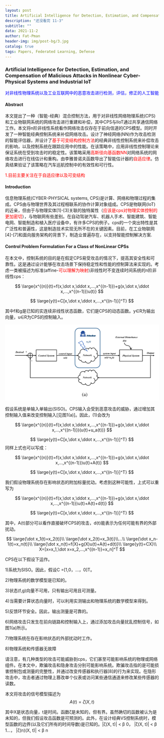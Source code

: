 ```yaml
---
layout: post
title: Artificial Intelligence for Detection, Estimation, and Compensation of Malicious Attacks in Nonlinear Cyber-Physical Systems and Industrial IoT
description: "还没看完 11-3"
subtitle: ""
data: 2021-11-2
author: Fat-Pman
header-img: img/post-bg/3.jpg
catalog: true
tags: Papers, Federated Learning, Defense
---
```


### Artificial Intelligence for Detection, Estimation, and Compensation of Malicious Attacks in Nonlinear Cyber-Physical Systems and Industrial IoT

<font color=blue>对非线性物理系统以及工业互联网中的恶意攻击进行检测，评估，修正的人工智能</font>

#### Abstract 

本文提出了一种（智能-经典）混合控制方法，用于对非线性网络物理系统(CPS)和工业物联网系统的网络攻击进行重建和补偿，其中CPS与IIoT通过共享通信网络工作。本文将n阶非线性系统看作网络攻击仅存在于前向信道的CPS模型。同时开发了一种智能经典控制系统来补偿网络攻击。设计了神经网络(NN)作为攻击检测的智能评估器，并设计了<font color=red>基于可变结构控制方法</font>的经典非线性控制系统来补偿攻击的影响，以及控制系统在跟踪应用中的性能。在该策略中，应用非线性控制理论来保证系统在受到攻击时的稳定性。该策略采用<font color=red>高斯径向基函数NN</font>对网络系统的网络攻击进行在线估计和重构。由李雅普诺夫函数导出了智能估计器的<font color=red>自适应律</font>。仿真结果验证了该策略在汽车巡航控制中的有效性和可行性。

<font color=red>1.目前主要关注在于自适应律以及可变结构</font>

#### Introduction

信息物理系统(CYBER-PHYSICAL systems, CPS)是计算、网络和物理过程的集成。CPS由与物理世界及其过程相联系的协作计算对象组成。CPS是物联网(IoT)的近亲，但由于与物理实体[1]-[3]关联的独特属性（<font color=red>应该是cps对物理实体控制的更加密切</font>），与物联网有些差别。在自动驾驶汽车、机器人手术、智能建筑、智能电网、智能制造和植入医疗设备中，有许多CPS的例子。cps的一个突出特性是其广泛性和普遍性，这是制造技术实现无所不在的关键因素。目前，在工业物联网[4]-[7]和面向服务架构的背景下，制造业普遍存在，以支持智能控制解决方案.

#### Control Problem Formulation For a Class of NonLinear CPSs

在本文中，控制系统的目的是在假定CPS易受攻击的情况下，提高其安全性和可靠性。这是通过设计能够在攻击场景下保持稳定性和性能的控制算法来实现的。考虑一类被描述为标准(affine-<font color=red>可以理解为映射</font>)非线性时不变连续时间系统的n阶非线性cps：

$$
\large{x^{(n)}(t)=f(x,\dot x,\ddot x,...,x^{(n-1)})+g(x,\dot x,\ddot x,...,x^{(n-1)})u(t)}
$$

$$
\large{y(t)=C[x,\dot x,\ddot x,...,x^{(n-1)}]^T}
$$

其中f和g是已知的实连续非线性状态函数，它们是CPS的动态函数。y∈R为输出向量，u∈R为CPS的控制输入。

![System](./img/20211102/1.jpg)

假设系统是单输入单输出(SISO)。CPS输入会受到恶意攻击的威胁，通过增加其控制输入值来改变控制输入[见图1(a)]。因此，(1)会改为

$$
\large{x^{(n)}(t)=f(x,\dot x,\ddot x,...,x^{(n-1)})+g(x,\dot x,\ddot x,...,x^{(n-1)})(u(t)+u_a(t))}
$$

$$
\large{y(t)=C[x,\dot x,\ddot x,...,x^{(n-1)}]^T}
$$
同样上式也可以写成：

$$
\large{x^{(n)}(t)=f(x,\dot x,\ddot x,...,x^{(n-1)})+g(x,\dot x,\ddot x,...,x^{(n-1)})u(t)+A(t)}
$$

$$
\large{y(t)=C[x,\dot x,\ddot x,...,x^{(n-1)}]^T}
$$

我们假设物理系统存在影响状态的附加标量扰动。考虑到这种可能性，上式可以重写为

$$
\large{x^{(n)}(t)=f(x,\dot x,\ddot x,...,x^{(n-1)})+g(x,\dot x,\ddot x,...,x^{(n-1)})u(t)+A(t)+d(t)}
$$

$$
\large{y(t)=C[x,\dot x,\ddot x,...,x^{(n-1)}]^T}
$$

其中，A(t)部分可以看作直接破坏CPS的攻击，d(t)能表示为任何可能有界的外部扰动。

$$
\large{\dot x_1(t)=x_2(t)}\\
\large{\dot x_2(t)=x_3(t)}\\...\\
\large{\dot x_n-1(t)=x_n(t)}\\
\large{\dot x_n(t)=f(X)+g(X)u(t)+A(t)+d(t)}\\
\large{y(t)=CX}\\
X=[x=x_1,\dot x=x_2,...,x^{(n-1)}=x_n]^T
$$

CPS在以下假设下运作。

1)系统为SISO。因此，假设C =[1,0，…，0]T。

2)物理系统的数学模型是已知的。

3)状态(f,g)向量不可用，只有输出可用且可测量。

4)当需要计算状态向量时，可以利用实测输出和物理系统的数学模型来得到。

5)反馈环节安全。因此，输出测量是可靠的。

6)网络攻击只发生在前向链路和控制输入上，通过添加攻击向量扰乱控制信号，如图1(a)所示。

7)物理系统在存在影响状态的外部扰动时工作。

8)物理系统和传感器无故障

请注意，有几种类型的攻击可能威胁到cps，它们甚至可能影响系统的物理或网络组件。在本文中，欺骗攻击和隐身攻击分别可能影响系统。欺骗攻击指的是可能损害控制包或测量的完整性，并通过改变传感器和执行器[8]的行为来实现。在隐形攻击中，攻击者通过物理上篡改单个仪表或访问某些通信通道来修改某些传感器的读数。

本文将攻击的信号模型描述为
$$
A(t)=\zeta(X,t)
$$

其中X是状态向量，t是时间。函数ζ是未知的，但有界。虽然确切的函数被认为是未知的，但我们假设攻击函数是可预测的。此外，在设计经典VS控制系统时，模型函数的边界(以及它们所有的时间导数)是已知的。|ζ(X, t)| < β 0， |̇ζ(X, t)| < β 1…， |ζ(n)(X, t)| < β n